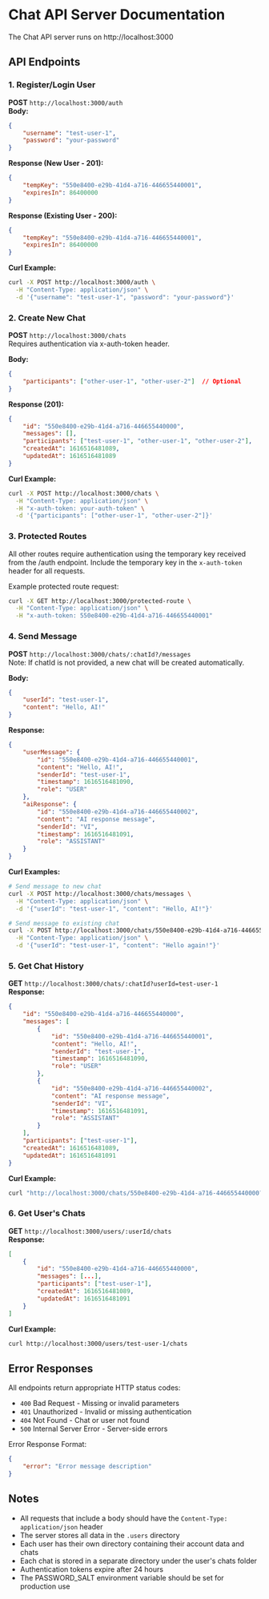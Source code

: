 # Chat API Server Documentation

The Chat API server runs on http://localhost:3000

## API Endpoints

### 1. Register/Login User
**POST** `http://localhost:3000/auth`  
**Body:**
```json
{
    "username": "test-user-1",
    "password": "your-password"
}
```
**Response (New User - 201):**
```json
{
    "tempKey": "550e8400-e29b-41d4-a716-446655440001",
    "expiresIn": 86400000
}
```
**Response (Existing User - 200):**
```json
{
    "tempKey": "550e8400-e29b-41d4-a716-446655440001",
    "expiresIn": 86400000
}
```
**Curl Example:**
```bash
curl -X POST http://localhost:3000/auth \
  -H "Content-Type: application/json" \
  -d '{"username": "test-user-1", "password": "your-password"}'
```

### 2. Create New Chat
**POST** `http://localhost:3000/chats`  
Requires authentication via x-auth-token header.

**Body:**
```json
{
    "participants": ["other-user-1", "other-user-2"]  // Optional
}
```
**Response (201):**
```json
{
    "id": "550e8400-e29b-41d4-a716-446655440000",
    "messages": [],
    "participants": ["test-user-1", "other-user-1", "other-user-2"],
    "createdAt": 1616516481089,
    "updatedAt": 1616516481089
}
```
**Curl Example:**
```bash
curl -X POST http://localhost:3000/chats \
  -H "Content-Type: application/json" \
  -H "x-auth-token: your-auth-token" \
  -d '{"participants": ["other-user-1", "other-user-2"]}'
```

### 3. Protected Routes
All other routes require authentication using the temporary key received from the /auth endpoint.
Include the temporary key in the `x-auth-token` header for all requests.

Example protected route request:
```bash
curl -X GET http://localhost:3000/protected-route \
  -H "Content-Type: application/json" \
  -H "x-auth-token: 550e8400-e29b-41d4-a716-446655440001"
```

### 4. Send Message
**POST** `http://localhost:3000/chats/:chatId?/messages`  
Note: If chatId is not provided, a new chat will be created automatically.

**Body:**
```json
{
    "userId": "test-user-1",
    "content": "Hello, AI!"
}
```
**Response:**
```json
{
    "userMessage": {
        "id": "550e8400-e29b-41d4-a716-446655440001",
        "content": "Hello, AI!",
        "senderId": "test-user-1",
        "timestamp": 1616516481090,
        "role": "USER"
    },
    "aiResponse": {
        "id": "550e8400-e29b-41d4-a716-446655440002",
        "content": "AI response message",
        "senderId": "VI",
        "timestamp": 1616516481091,
        "role": "ASSISTANT"
    }
}
```
**Curl Examples:**
```bash
# Send message to new chat
curl -X POST http://localhost:3000/chats/messages \
  -H "Content-Type: application/json" \
  -d '{"userId": "test-user-1", "content": "Hello, AI!"}'

# Send message to existing chat
curl -X POST http://localhost:3000/chats/550e8400-e29b-41d4-a716-446655440000/messages \
  -H "Content-Type: application/json" \
  -d '{"userId": "test-user-1", "content": "Hello again!"}'
```

### 5. Get Chat History
**GET** `http://localhost:3000/chats/:chatId?userId=test-user-1`  
**Response:**
```json
{
    "id": "550e8400-e29b-41d4-a716-446655440000",
    "messages": [
        {
            "id": "550e8400-e29b-41d4-a716-446655440001",
            "content": "Hello, AI!",
            "senderId": "test-user-1",
            "timestamp": 1616516481090,
            "role": "USER"
        },
        {
            "id": "550e8400-e29b-41d4-a716-446655440002",
            "content": "AI response message",
            "senderId": "VI",
            "timestamp": 1616516481091,
            "role": "ASSISTANT"
        }
    ],
    "participants": ["test-user-1"],
    "createdAt": 1616516481089,
    "updatedAt": 1616516481091
}
```
**Curl Example:**
```bash
curl "http://localhost:3000/chats/550e8400-e29b-41d4-a716-446655440000?userId=test-user-1"
```

### 6. Get User's Chats
**GET** `http://localhost:3000/users/:userId/chats`  
**Response:**
```json
[
    {
        "id": "550e8400-e29b-41d4-a716-446655440000",
        "messages": [...],
        "participants": ["test-user-1"],
        "createdAt": 1616516481089,
        "updatedAt": 1616516481091
    }
]
```
**Curl Example:**
```bash
curl http://localhost:3000/users/test-user-1/chats
```

## Error Responses
All endpoints return appropriate HTTP status codes:
- `400` Bad Request - Missing or invalid parameters
- `401` Unauthorized - Invalid or missing authentication
- `404` Not Found - Chat or user not found
- `500` Internal Server Error - Server-side errors

Error Response Format:
```json
{
    "error": "Error message description"
}
```

## Notes
- All requests that include a body should have the `Content-Type: application/json` header
- The server stores all data in the `.users` directory
- Each user has their own directory containing their account data and chats
- Each chat is stored in a separate directory under the user's chats folder
- Authentication tokens expire after 24 hours
- The PASSWORD_SALT environment variable should be set for production use